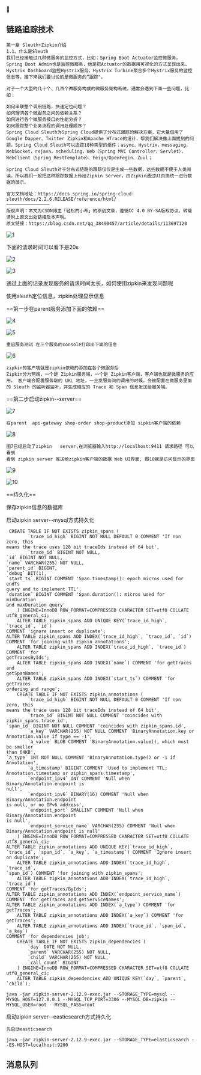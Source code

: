 :first_quarter_moon_with_face:

## 链路追踪技术

```
第一章 Sleuth+Zipkin介绍
1.1、什么是Sleuth
我们已经接触过几种微服务的监控方式，比如：Spring Boot Actuator监控微服务，Spring Boot Admin也是监控微服务，他是把Actuator的数据用可视化的方式呈现出来，Hystrix Dashboard监控Hystrix服务，Hystrix Turbine聚合多个Hystrix服务的监控信息等，接下来我们要讨论的是微服务的“跟踪"。

对于一个大型的几十个、几百个微服务构成的微服务架构系统，通常会遇到下面一些问题，比如：

如何串联整个调用链路，快速定位问题？
如何理清各个微服务之间的依赖关系？
如何进行各个微服务接口的性能分折？
如何跟踪整个业务流程的调用处理顺序？
Spring Cloud Sleuth为Spring Cloud提供了分布式跟踪的解决方案，它大量借用了Google Dapper、Twitter Zipkin和Apache HTrace的设计，帮我们解决像上面提到的问题。Spring Cloud Sleuth可以追踪10种类型的组件：async、Hystrix，messaging，WebSocket，rxjava，scheduling，Web（Spring MVC Controller，Servlet），WebClient（Spring RestTemplate）、Feign/OpenFegin、Zuul；

Spring Cloud Sleuth对于分布式链路的跟踪仅仅是生成一些数据，这些数据不便于人类阅读，所以我们一般把这种跟踪数据上传给Zipkin Server，由Zipkin通过UI页面统一进行数据的展示。

官方文档地址：https://docs.spring.io/spring-cloud-sleuth/docs/2.2.6.RELEASE/reference/html/
————————————————
版权声明：本文为CSDN博主「轻松的小希」的原创文章，遵循CC 4.0 BY-SA版权协议，转载请附上原文出处链接及本声明。
原文链接：https://blog.csdn.net/qq_38490457/article/details/113697120
```



![1](D:/音乐图片/typora图片/image-20220603230157643.png)

下面的请求时间可以看下是20s

![2](D:/音乐图片/typora图片/image-20220603230114749.png)



![3](D:/音乐图片/typora图片/image-20220603230056710.png)



通过上面的记录发现服务的请求时间太长，如何使用zipkin来发现问题呢

使用sleuth定位信息，zipkin处理显示信息

==第一步在parent服务添加下面的依赖==

![4](D:/音乐图片/typora图片/image-20220604003259776.png)

![5](D:/音乐图片/typora图片/image-20220604003355572.png)

```
重启服务测试 在三个服务的console打印出下面的信息
```

![6](D:/音乐图片/typora图片/image-20220603234345394.png)



```
zipkin的客户端就是zipkin依赖的添加在各个微服务后 
Zipkin分为两端，一个是 Zipkin服务端，一个是 Zipkin客户端，客户端也就是微服务的应用。 客户端会配置服务端的 URL 地址，一旦发服务间的调用的时候，会被配置在微服务里面的 Sleuth 的监听器监听，并生成相应的 Trace 和 Span 信息发送给服务端。
```

==第二步启动zipkin--server==

![7](D:/音乐图片/typora图片/image-20220604003641004.png)

```
在parent  api-gateway shop-order shop-product添加 sipkin客户端的依赖
```

![8](D:/音乐图片/typora图片/image-20220604003742570.png)

```
图7已经启动了zipkin   server,在浏览器输入http://localhost:9411 请求路径 可以看到
看到 zipkin server 推送给zipkin客户端的数据 Web UI界面, 图10就是访问显示的界面
```

![9](D:/音乐图片/typora图片/image-20220604003954167.png)

![10](D:/音乐图片/typora图片/image-20220604004032499.png)

==持久化==

保存zipkin信息的数据库

启动zipkin server--mysql方式持久化

```mysql
 CREATE TABLE IF NOT EXISTS zipkin_spans (
        `trace_id_high` BIGINT NOT NULL DEFAULT 0 COMMENT 'If non zero, this
means the trace uses 128 bit traceIds instead of 64 bit',
        `trace_id` BIGINT NOT NULL,
`id` BIGINT NOT NULL,
`name` VARCHAR(255) NOT NULL,
`parent_id` BIGINT,
`debug` BIT(1),
`start_ts` BIGINT COMMENT 'Span.timestamp(): epoch micros used for endTs
query and to implement TTL',
`duration` BIGINT COMMENT 'Span.duration(): micros used for minDuration
and maxDuration query'
    ) ENGINE=InnoDB ROW_FORMAT=COMPRESSED CHARACTER SET=utf8 COLLATE
utf8_general_ci;
    ALTER TABLE zipkin_spans ADD UNIQUE KEY(`trace_id_high`, `trace_id`, `id`)
COMMENT 'ignore insert on duplicate';
ALTER TABLE zipkin_spans ADD INDEX(`trace_id_high`, `trace_id`, `id`) COMMENT 'for joining with zipkin_annotations';
    ALTER TABLE zipkin_spans ADD INDEX(`trace_id_high`, `trace_id`) COMMENT 'for
getTracesByIds';
    ALTER TABLE zipkin_spans ADD INDEX(`name`) COMMENT 'for getTraces and
getSpanNames';
    ALTER TABLE zipkin_spans ADD INDEX(`start_ts`) COMMENT 'for getTraces
ordering and range';
    CREATE TABLE IF NOT EXISTS zipkin_annotations (
        `trace_id_high` BIGINT NOT NULL DEFAULT 0 COMMENT 'If non zero, this
means the trace uses 128 bit traceIds instead of 64 bit',
        `trace_id` BIGINT NOT NULL COMMENT 'coincides with
zipkin_spans.trace_id',
`span_id` BIGINT NOT NULL COMMENT 'coincides with zipkin_spans.id',
        `a_key` VARCHAR(255) NOT NULL COMMENT 'BinaryAnnotation.key or
Annotation.value if type == -1',
        `a_value` BLOB COMMENT 'BinaryAnnotation.value(), which must be smaller
than 64KB',
`a_type` INT NOT NULL COMMENT 'BinaryAnnotation.type() or -1 if
Annotation',
        `a_timestamp` BIGINT COMMENT 'Used to implement TTL;
Annotation.timestamp or zipkin_spans.timestamp',
        `endpoint_ipv4` INT COMMENT 'Null when Binary/Annotation.endpoint is
null',
        `endpoint_ipv6` BINARY(16) COMMENT 'Null when Binary/Annotation.endpoint
is null, or no IPv6 address',
        `endpoint_port` SMALLINT COMMENT 'Null when Binary/Annotation.endpoint
is null',
        `endpoint_service_name` VARCHAR(255) COMMENT 'Null when
Binary/Annotation.endpoint is null'
    ) ENGINE=InnoDB ROW_FORMAT=COMPRESSED CHARACTER SET=utf8 COLLATE
utf8_general_ci;
ALTER TABLE zipkin_annotations ADD UNIQUE KEY(`trace_id_high`, `trace_id`, `span_id`, `a_key`, `a_timestamp`) COMMENT 'Ignore insert on duplicate';
    ALTER TABLE zipkin_annotations ADD INDEX(`trace_id_high`, `trace_id`,
`span_id`) COMMENT 'for joining with zipkin_spans';
    ALTER TABLE zipkin_annotations ADD INDEX(`trace_id_high`, `trace_id`)
COMMENT 'for getTraces/ByIds';
ALTER TABLE zipkin_annotations ADD INDEX(`endpoint_service_name`) COMMENT 'for getTraces and getServiceNames';
ALTER TABLE zipkin_annotations ADD INDEX(`a_type`) COMMENT 'for getTraces';
    ALTER TABLE zipkin_annotations ADD INDEX(`a_key`) COMMENT 'for getTraces';
    ALTER TABLE zipkin_annotations ADD INDEX(`trace_id`, `span_id`, `a_key`)
COMMENT 'for dependencies job';
    CREATE TABLE IF NOT EXISTS zipkin_dependencies (
        `day` DATE NOT NULL,
        `parent` VARCHAR(255) NOT NULL,
        `child` VARCHAR(255) NOT NULL,
        `call_count` BIGINT
    ) ENGINE=InnoDB ROW_FORMAT=COMPRESSED CHARACTER SET=utf8 COLLATE
utf8_general_ci;
    ALTER TABLE zipkin_dependencies ADD UNIQUE KEY(`day`, `parent`, `child`);
```





```
java -jar zipkin-server-2.12.9-exec.jar --STORAGE_TYPE=mysql --MYSQL_HOST=127.0.0.1 --MYSQL_TCP_PORT=3306 --MYSQL_DB=zipkin --MYSQL_USER=root --MYSQL_PASS=root
```

启动zipkin server--easticsearch方式持久化

```
先启动easticsearch
```



```
java -jar zipkin-server-2.12.9-exec.jar --STORAGE_TYPE=elasticsearch --ES-HOST=localhost:9200
```



## 消息队列

